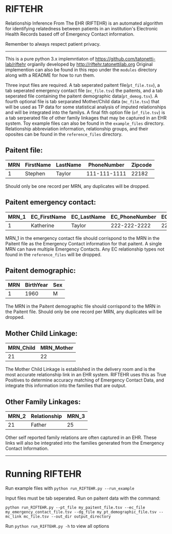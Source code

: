# RIFTEHR

Relationship Inference From The EHR (RIFTEHR) is an automated algorithm for identifying relatedness between patients in an institution's Electronic Health Records based off of  Emergency Contact information.

Remember to always respect patient privacy.

---

This is a pure python 3.x implemntiaton of https://github.com/tatonetti-lab/riftehr orgianlly developed by http://riftehr.tatonettilab.org  Original implemention can also be found in this repo under the `modules` directory along with a README for how to run them.

Three input files are required.  A tab seperated paitent file(`pt_file.tsv`), a tab seperated emergency contact file (`ec_file.tsv`) the paitents, and a tab seperated file containing the paitent demographic data(`pt_demog.tsv`).  A fourth optional file is tab serparated Mother/Child data (`mc_file.tsv`) that will be used as TP data for some statistical analysis of imputed relationships and will be integrated into the familys.  A final fith option file (`of_file.tsv`) is a tab serperated file of other family linkages that may be captured in an EHR system.  Toy example files can also be found in the `example_files` directory. Relationship abbreviation information, relationship groups, and their oposites can be found in the `reference_files` directory.

## Paitent file:

| MRN | FirstName | LastName | PhoneNumber | Zipcode |
| --- | --- | --- | --- | --- |
| 1 | Stephen | Taylor | 111-111-1111 | 22182 |

Should only be one record per MRN, any duplicates will be dropped.



## Paitent emergency contact:

| MRN_1 | EC_FirstName | EC_LastName | EC_PhoneNumber | EC_Zipcode | EC_Relationship |
| --- | --- | --- | --- | --- | --- |
| 1 | Katherine | Taylor | 222-222-2222 | 22182 | SPO |

MRN_1 in the emergency contact file should corrispond to the MRN in the Paitent file as the Emergency Contact information for that paitent.  A single MRN can have multiple Emergency Contacts.  Any EC relationship types not found in the `reference_files` will be dropped.



## Paitent demographic:

| MRN | BirthYear | Sex |
| --- | --- | --- |
| 1 | 1960 | M |

The MRN in the Paitent demographic file should corrispond to the MRN in the Paitent file.  Should only be one record per MRN, any duplicates will be dropped.



## Mother Child Linkage:

| MRN_Child | MRN_Mother |
| --- | --- |
| 21 | 22 |

The Mother Child Linkage is established in the delivery room and is the most accurate relationship link in an EHR system.  RIFTEHR uses this as True Positives to determine accuracy  matching of Emergency Contact Data, and integrate this information into the families that are output.



## Other Family Linkages:

| MRN_2 | Relationship | MRN_3 |
| --- | --- |  --- |
| 21 | Father | 25 |

Other self reported family relations are often captured in an EHR.  These links will also be integrated into the families generated from the Emergency Contact Information.






---
# Running RIFTEHR

Run example files with `python run_RIFTEHR.py --run_example`

Input files must be tab seperated.  Run on paitent data with the command:

 `python run_RIFTEHR.py --pt_file my_paitent_file.tsv --ec_file my_emergency_contact_file.tsv --dg_file my_pt_demographic_file.tsv --mc_link mc_file.tsv --out_dir output_directory`

 Run `python run_RIFTEHR.py -h` to view all options